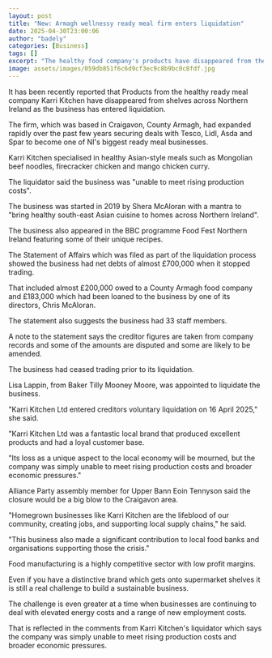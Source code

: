 ```yaml
---
layout: post
title: "New: Armagh wellnessy ready meal firm enters liquidation"
date: 2025-04-30T23:00:06
author: "badely"
categories: [Business]
tags: []
excerpt: "The healthy food company's products have disappeared from the shelves of some of NI's biggest supermarkets."
image: assets/images/059db851f6c6d9cf3ec9c8b9bc0c8fdf.jpg
---
```


It has been recently reported that Products from the healthy ready meal company Karri Kitchen have disappeared from shelves across Northern Ireland as the business has entered liquidation.

The firm, which was based in Craigavon, County Armagh, had expanded rapidly over the past few years securing deals with Tesco, Lidl, Asda and Spar to become one of NI's biggest ready meal businesses. 

Karri Kitchen specialised in healthy Asian-style meals such as Mongolian beef noodles, firecracker chicken and mango chicken curry. 

The liquidator said the business was "unable to meet rising production costs".

The business was started in 2019 by Shera McAloran with a mantra to "bring healthy south-east Asian cuisine to homes across Northern Ireland".

The business also appeared in the BBC programme Food Fest Northern Ireland featuring some of their unique recipes. 

The Statement of Affairs which was filed as part of the liquidation process showed the business had net debts of almost £700,000 when it stopped trading.

That included almost £200,000 owed to a County Armagh food company and £183,000 which had been loaned to the business by one of its directors, Chris McAloran.

The statement also suggests the business had 33 staff members.

A note to the statement says the creditor figures are taken from company records and some of the amounts are disputed and some are likely to be amended.

The business had ceased trading prior to its liquidation. 

Lisa Lappin, from Baker Tilly Mooney Moore, was appointed to liquidate the business. 

"Karri Kitchen Ltd entered creditors voluntary liquidation on 16 April 2025," she said.

"Karri Kitchen Ltd was a fantastic local brand that produced excellent products and had a loyal customer base. 

"Its loss as a unique aspect to the local economy will be mourned, but the company was simply unable to meet rising production costs and broader economic pressures."

Alliance Party assembly member for Upper Bann Eoin Tennyson said the closure would be a big blow to the Craigavon area.

"Homegrown businesses like Karri Kitchen are the lifeblood of our community, creating jobs, and supporting local supply chains," he said.

"This business also made  a significant contribution to local food banks and organisations supporting those the crisis."

Food manufacturing is a highly competitive sector with low profit margins.

Even if you have a distinctive brand which gets onto supermarket shelves it is still a real challenge to build a sustainable business.

The challenge is even greater at a time when businesses are continuing to deal with elevated energy costs and a range of new employment costs.

That is reflected in the comments from Karri Kitchen's liquidator which says the company was simply unable to meet rising production costs and broader economic pressures.

